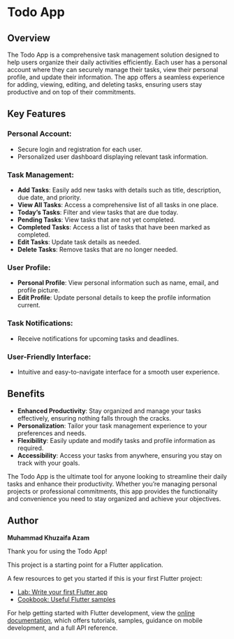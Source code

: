 # Todo App

## Overview
The Todo App is a comprehensive task management solution designed to help users organize their daily activities efficiently. Each user has a personal account where they can securely manage their tasks, view their personal profile, and update their information. The app offers a seamless experience for adding, viewing, editing, and deleting tasks, ensuring users stay productive and on top of their commitments.

## Key Features

### Personal Account:
- Secure login and registration for each user.
- Personalized user dashboard displaying relevant task information.

### Task Management:
- **Add Tasks**: Easily add new tasks with details such as title, description, due date, and priority.
- **View All Tasks**: Access a comprehensive list of all tasks in one place.
- **Today’s Tasks**: Filter and view tasks that are due today.
- **Pending Tasks**: View tasks that are not yet completed.
- **Completed Tasks**: Access a list of tasks that have been marked as completed.
- **Edit Tasks**: Update task details as needed.
- **Delete Tasks**: Remove tasks that are no longer needed.

### User Profile:
- **Personal Profile**: View personal information such as name, email, and profile picture.
- **Edit Profile**: Update personal details to keep the profile information current.

### Task Notifications:
- Receive notifications for upcoming tasks and deadlines.

### User-Friendly Interface:
- Intuitive and easy-to-navigate interface for a smooth user experience.

## Benefits
- **Enhanced Productivity**: Stay organized and manage your tasks effectively, ensuring nothing falls through the cracks.
- **Personalization**: Tailor your task management experience to your preferences and needs.
- **Flexibility**: Easily update and modify tasks and profile information as required.
- **Accessibility**: Access your tasks from anywhere, ensuring you stay on track with your goals.

The Todo App is the ultimate tool for anyone looking to streamline their daily tasks and enhance their productivity. Whether you’re managing personal projects or professional commitments, this app provides the functionality and convenience you need to stay organized and achieve your objectives.

## Author
**Muhammad Khuzaifa Azam**

Thank you for using the Todo App!


This project is a starting point for a Flutter application.

A few resources to get you started if this is your first Flutter project:

- [Lab: Write your first Flutter app](https://docs.flutter.dev/get-started/codelab)
- [Cookbook: Useful Flutter samples](https://docs.flutter.dev/cookbook)

For help getting started with Flutter development, view the
[online documentation](https://docs.flutter.dev/), which offers tutorials,
samples, guidance on mobile development, and a full API reference.
